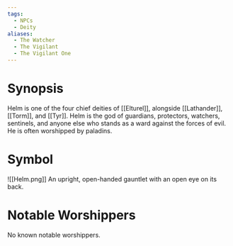 ```yaml
---
tags:
  - NPCs
  - Deity
aliases:
  - The Watcher
  - The Vigilant
  - The Vigilant One
---
```

# Synopsis
Helm is one of the four chief deities of [[Elturel]], alongside [[Lathander]], [[Torm]], and [[Tyr]]. Helm is the god of guardians, protectors, watchers, sentinels, and anyone else who stands as a ward against the forces of evil. He is often worshipped by paladins.
# Symbol
![[Helm.png]]
An upright, open-handed gauntlet with an open eye on its back.
# Notable Worshippers
No known notable worshippers.